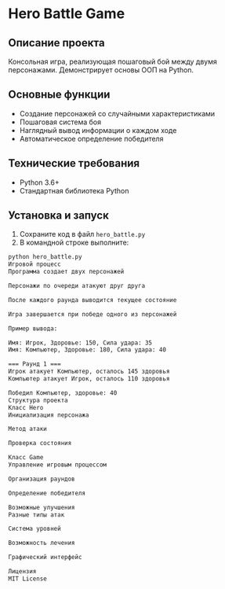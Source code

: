 # Hero Battle Game

## Описание проекта
Консольная игра, реализующая пошаговый бой между двумя персонажами. Демонстрирует основы ООП на Python.

## Основные функции
- Создание персонажей со случайными характеристиками
- Пошаговая система боя
- Наглядный вывод информации о каждом ходе
- Автоматическое определение победителя

## Технические требования
- Python 3.6+
- Стандартная библиотека Python

## Установка и запуск
1. Сохраните код в файл `hero_battle.py`
2. В командной строке выполните:
```bash
python hero_battle.py
Игровой процесс
Программа создает двух персонажей

Персонажи по очереди атакуют друг друга

После каждого раунда выводится текущее состояние

Игра завершается при победе одного из персонажей

Пример вывода:

Имя: Игрок, Здоровье: 150, Сила удара: 35
Имя: Компьютер, Здоровье: 180, Сила удара: 40

=== Раунд 1 ===
Игрок атакует Компьютер, осталось 145 здоровья
Компьютер атакует Игрок, осталось 110 здоровья

Победил Компьютер, здоровье: 40
Структура проекта
Класс Hero
Инициализация персонажа

Метод атаки

Проверка состояния

Класс Game
Управление игровым процессом

Организация раундов

Определение победителя

Возможные улучшения
Разные типы атак

Система уровней

Возможность лечения

Графический интерфейс

Лицензия
MIT License
